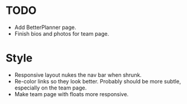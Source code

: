 TODO
====

* Add BetterPlanner page.
* Finish bios and photos for team page.

# Style

* Responsive layout nukes the nav bar when shrunk.
* Re-color links so they look better. Probably should be more subtle, especially on the team page.
* Make team page with floats more responsive.
